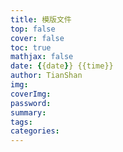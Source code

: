 ```yaml
---
title: 模版文件
top: false
cover: false
toc: true
mathjax: false
date: {{date}} {{time}}
author: TianShan
img:
coverImg:
password:
summary:
tags:
categories:
---
```

